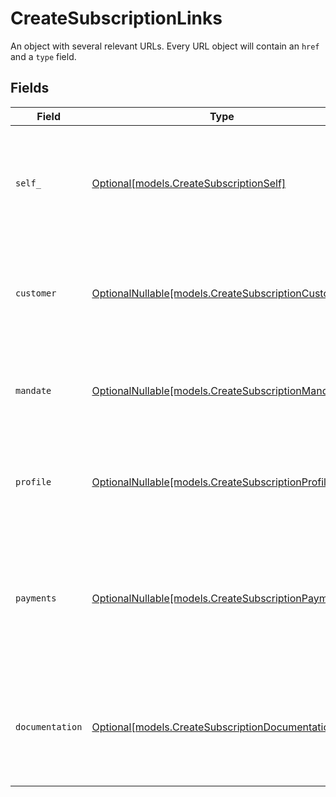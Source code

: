 # CreateSubscriptionLinks

An object with several relevant URLs. Every URL object will contain an `href` and a `type` field.


## Fields

| Field                                                                                                                         | Type                                                                                                                          | Required                                                                                                                      | Description                                                                                                                   |
| ----------------------------------------------------------------------------------------------------------------------------- | ----------------------------------------------------------------------------------------------------------------------------- | ----------------------------------------------------------------------------------------------------------------------------- | ----------------------------------------------------------------------------------------------------------------------------- |
| `self_`                                                                                                                       | [Optional[models.CreateSubscriptionSelf]](../models/createsubscriptionself.md)                                                | :heavy_minus_sign:                                                                                                            | In v2 endpoints, URLs are commonly represented as objects with an `href` and `type` field.                                    |
| `customer`                                                                                                                    | [OptionalNullable[models.CreateSubscriptionCustomer]](../models/createsubscriptioncustomer.md)                                | :heavy_minus_sign:                                                                                                            | The API resource URL of the [customer](get-customer) this subscription was created for.                                       |
| `mandate`                                                                                                                     | [OptionalNullable[models.CreateSubscriptionMandate]](../models/createsubscriptionmandate.md)                                  | :heavy_minus_sign:                                                                                                            | The API resource URL of the [mandate](get-mandate) this subscription was created for.                                         |
| `profile`                                                                                                                     | [OptionalNullable[models.CreateSubscriptionProfile]](../models/createsubscriptionprofile.md)                                  | :heavy_minus_sign:                                                                                                            | The API resource URL of the [profile](get-profile) this subscription was created for.                                         |
| `payments`                                                                                                                    | [OptionalNullable[models.CreateSubscriptionPayments]](../models/createsubscriptionpayments.md)                                | :heavy_minus_sign:                                                                                                            | The API resource URL of the [payments](list-payments) created for this subscription. Omitted if no such<br/>payments exist (yet). |
| `documentation`                                                                                                               | [Optional[models.CreateSubscriptionDocumentation]](../models/createsubscriptiondocumentation.md)                              | :heavy_minus_sign:                                                                                                            | In v2 endpoints, URLs are commonly represented as objects with an `href` and `type` field.                                    |